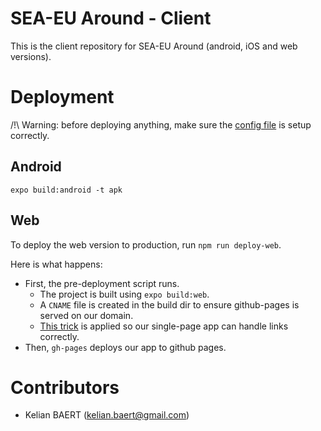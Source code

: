 # SEA-EU Around - Client

This is the client repository for SEA-EU Around (android, iOS and web versions).

# Deployment

/!\ Warning: before deploying anything, make sure the [config file](src/constants/config.ts) is setup correctly.

## Android

`expo build:android -t apk`

## Web

To deploy the web version to production, run `npm run deploy-web`.

Here is what happens:
- First, the pre-deployment script runs.
    - The project is built using `expo build:web`.
    - A `CNAME` file is created in the build dir to ensure github-pages is served on our domain.
    - [This trick](https://github.com/rafgraph/spa-github-pages) is applied so our single-page app can handle links correctly. 
- Then, `gh-pages` deploys our app to github pages.

# Contributors

- Kelian BAERT (kelian.baert@gmail.com)
